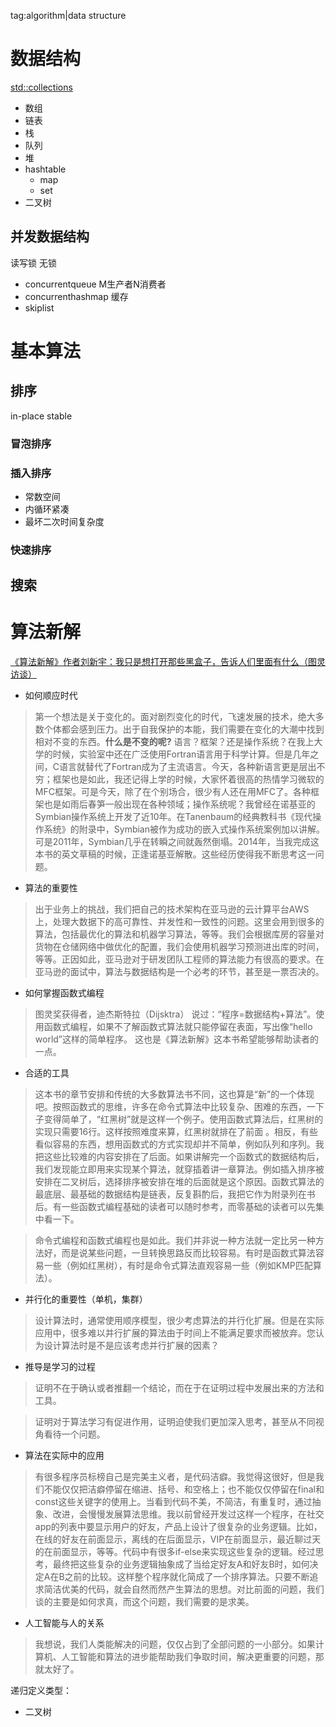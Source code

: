 tag:algorithm|data structure

# 数据结构
[std::collections](https://doc.rust-lang.org/std/collections/index.html)
- 数组
- 链表
- 栈
- 队列
- 堆
- hashtable
	- map
	- set
- 二叉树

## 并发数据结构
读写锁
无锁

- concurrentqueue
M生产者N消费者
- concurrenthashmap
缓存
- skiplist

# 基本算法
## 排序
in-place
stable

### 冒泡排序

### 插入排序
- 常数空间
- 内循环紧凑
- 最坏二次时间复杂度

### 快速排序

## 搜索



# 算法新解
[《算法新解》作者刘新宇：我只是想打开那些黑盒子，告诉人们里面有什么（图灵访谈）](http://www.ituring.com.cn/article/274001)

[](elementary-algorithms.pdf)

- 如何顺应时代
> 第一个想法是关于变化的。面对剧烈变化的时代，飞速发展的技术，绝大多数个体都会感到压力。出于自我保护的本能，我们需要在变化的大潮中找到相对不变的东西。**什么是不变的呢?** 语言？框架？还是操作系统？在我上大学的时候，实验室中还在广泛使用Fortran语言用于科学计算。但是几年之间，C语言就替代了Fortran成为了主流语言。今天，各种新语言更是层出不穷；框架也是如此，我还记得上学的时候，大家怀着很高的热情学习微软的MFC框架。可是今天，除了在个别场合，很少有人还在用MFC了。各种框架也是如雨后春笋一般出现在各种领域；操作系统呢？我曾经在诺基亚的Symbian操作系统上开发了近10年。在Tanenbaum的经典教科书《现代操作系统》的附录中，Symbian被作为成功的嵌入式操作系统案例加以讲解。可是2011年，Symbian几乎在转瞬之间就轰然倒塌。2014年，当我完成这本书的英文草稿的时候，正逢诺基亚解散。这些经历使得我不断思考这一问题。

- 算法的重要性
> 出于业务上的挑战，我们把自己的技术架构在亚马逊的云计算平台AWS上，处理大数据下的高可靠性、并发性和一致性的问题。这里会用到很多的算法，包括最优化的算法和机器学习算法，等等。我们会根据库房的容量对货物在仓储网络中做优化的配置，我们会使用机器学习预测进出库的时间，等等。正因如此，亚马逊对于研发团队工程师的算法能力有很高的要求。在亚马逊的面试中，算法与数据结构是一个必考的环节，甚至是一票否决的。

- 如何掌握函数式编程
> 图灵奖获得者，迪杰斯特拉（Dijsktra） 说过：“程序=数据结构+算法”。使用函数式编程，如果不了解函数式算法就只能停留在表面，写出像“hello world”这样的简单程序。 这也是《算法新解》这本书希望能够帮助读者的一点。

- 合适的工具
> 这本书的章节安排和传统的大多数算法书不同，这也算是“新”的一个体现吧。按照函数式的思维，许多在命令式算法中比较复杂、困难的东西，一下子变得简单了，“红黑树”就是这样一个例子。使用函数式算法后，红黑树的实现只需要16行。这样按照难度来算，红黑树就排在了前面 。相反，有些看似容易的东西，想用函数式的方式实现却并不简单，例如队列和序列。我把这些比较难的内容安排在了后面。如果讲解完一个函数式的数据结构后，我们发现能立即用来实现某个算法，就穿插着讲一章算法。例如插入排序被安排在二叉树后，选择排序被安排在堆的后面就是这个原因。函数式算法的最底层、最基础的数据结构是链表，反复斟酌后，我把它作为附录列在书后。有一些函数式编程基础的读者可以随时参考，而零基础的读者可以先集中看一下。

> 命令式编程和函数式编程也是如此。我们并非说一种方法就一定比另一种方法好，而是说某些问题，一旦转换思路反而比较容易。有时是函数式算法容易一些（例如红黑树），有时是命令式算法直观容易一些（例如KMP匹配算法）。

- 并行化的重要性（单机，集群）
> 设计算法时，通常使用顺序模型，很少考虑算法的并行化扩展。但是在实际应用中，很多难以并行扩展的算法由于时间上不能满足要求而被放弃。您认为设计算法时是不是应该考虑并行扩展的因素？

- 推导是学习的过程
> 证明不在于确认或者推翻一个结论，而在于在证明过程中发展出来的方法和工具。

> 证明对于算法学习有促进作用，证明迫使我们更加深入思考，甚至从不同视角看待一个问题。

- 算法在实际中的应用
> 有很多程序员标榜自己是完美主义者，是代码洁癖。我觉得这很好，但是我们不能仅仅把洁癖停留在缩进、括号、和空格上；也不能仅仅停留在final和const这些关键字的使用上。当看到代码不美，不简洁，有重复时，通过抽象、改进，会慢慢发展算法思维。我以前曾经开发过这样一个程序，在社交app的列表中要显示用户的好友，产品上设计了很复杂的业务逻辑。比如，在线的好友在前面显示，离线的在后面显示，VIP在前面显示，最近聊过天的在前面显示，等等。代码中有很多if-else来实现这些复杂的逻辑。经过思考，最终把这些复杂的业务逻辑抽象成了当给定好友A和好友B时，如何决定A在B之前的比较。这样整个程序就化简成了一个排序算法。只要不断追求简洁优美的代码，就会自然而然产生算法的思想。对比前面的问题，我们谈的主要是如何求真，而这个问题，我们需要的是求美。

- 人工智能与人的关系
> 我想说，我们人类能解决的问题，仅仅占到了全部问题的一小部分。如果计算机、人工智能和算法的进步能帮助我们争取时间，解决更重要的问题，那就太好了。


递归定义类型：
- 二叉树